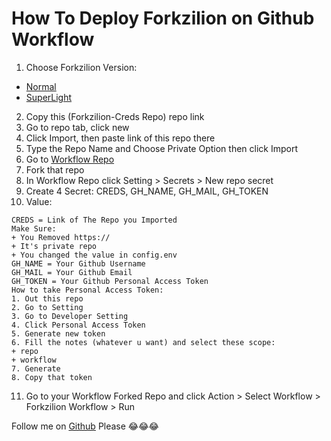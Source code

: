 # How To Deploy Forkzilion on Github Workflow
1. Choose Forkzilion Version:
- [Normal](https://github.com/DunggVN/Forkzilion-Creds)
- [SuperLight](https://github.com/DunggVN/Forkzilion-Creds/tree/pruhsuperlight)
2. Copy this (Forkzilion-Creds Repo) repo link
3. Go to repo tab, click new
4. Click Import, then paste link of this repo there
5. Type the Repo Name and Choose Private Option then click Import
6. Go to [Workflow Repo](https://github.com/DunggVN/Forkzilion-Workflows)
7. Fork that repo
8. In Workflow Repo click Setting > Secrets > New repo secret
9. Create 4 Secret: CREDS, GH_NAME, GH_MAIL, GH_TOKEN
10. Value:
```
CREDS = Link of The Repo you Imported
Make Sure:
+ You Removed https://
+ It's private repo
+ You changed the value in config.env
GH_NAME = Your Github Username
GH_MAIL = Your Github Email
GH_TOKEN = Your Github Personal Access Token
How to take Personal Access Token:
1. Out this repo
2. Go to Setting
3. Go to Developer Setting
4. Click Personal Access Token
5. Generate new token
6. Fill the notes (whatever u want) and select these scope:
+ repo
+ workflow
7. Generate
8. Copy that token
```

11. Go to your Workflow Forked Repo and click Action > Select Workflow > Forkzilion Workflow > Run

Follow me on [Github](https://github.com/DunggVN) Please 😂😂😂

